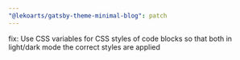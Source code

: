 ```yaml
---
"@lekoarts/gatsby-theme-minimal-blog": patch
---
```


fix: Use CSS variables for CSS styles of code blocks so that both in light/dark mode the correct styles are applied
